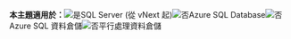 <Token>**本主題適用於：**![是](../includes/media/yes.png)SQL Server (從 vNext 起)![否](../includes/media/no.png)Azure SQL Database![否](../includes/media/no.png)Azure SQL 資料倉儲![否](../includes/media/no.png)平行處理資料倉儲</Token>